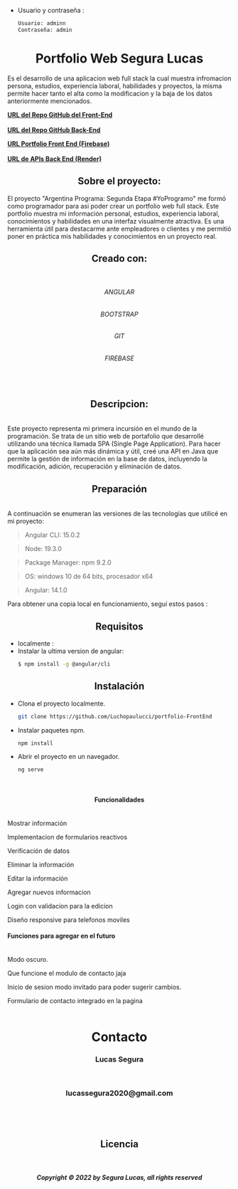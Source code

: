 




- Usuario y contraseña :
  ```sh
  Usuario: adminn
  Contraseña: admin
  ```


<h1 align="center">Portfolio Web Segura Lucas </h1>
Es el desarrollo de una aplicacion web full stack la cual muestra infromacion persona, estudios, experiencia laboral, habilidades y proyectos, la misma permite hacer tanto el alta como la modificacion y la baja de los datos anteriormente mencionados.
<br />

<a href="https://github.com/Elseguraa/FrontEnd-AP"><strong> URL del Repo GitHub del Front-End</strong></a>
<br/>
<br/>
<a href="https://github.com/Elseguraa/BackEnd-AP"><strong>URL del Repo GitHub Back-End</strong></a>
<br/>

<a href="https://argp-frontend.web.app"><strong> URL Portfolio Front End (Firebase)</strong></a>
<br/>
<br/>
<a href="https://backend-deploy-j40e.onrender.com"><strong> URL de APIs Back End (Render)</strong></a>
 





<h2 align="center">Sobre el proyecto:</h2>
El proyecto "Argentina Programa: Segunda Etapa #YoProgramo" me formó como programador para asi poder crear un portfolio web full stack. Este portfolio muestra mi información personal, estudios, experiencia laboral, conocimientos y habilidades en una interfaz visualmente atractiva. Es una herramienta útil para destacarme ante empleadores o clientes y me permitió poner en práctica mis habilidades y conocimientos en un proyecto real.
<br/>
<h2 align="center">Creado con:</h2>
<br/>
<h6 align="center">ANGULAR<h6/>
<h6 align="center">BOOTSTRAP<h6/>
<h6 align="center">GIT<h6/>
<h6 align="center">FIREBASE<h6/>
<br/>
<h2 align="center">Descripcion:</h2>
<br/>
Este proyecto representa mi primera incursión en el mundo de la programación. Se trata de un sitio web de portafolio que desarrollé utilizando una técnica llamada SPA (Single Page Application). Para hacer que la aplicación sea aún más dinámica y útil, creé una API en Java que permite la gestión de información en la base de datos, incluyendo la modificación, adición, recuperación y eliminación de datos.
<br/>
<h2 align="center">Preparación</h2>
<br/>
A continuación se enumeran las versiones de las tecnologías que utilicé en mi proyecto:

> Angular CLI: 15.0.2

> Node: 19.3.0

> Package Manager: npm 9.2.0

> OS: windows 10 de 64 bits, procesador x64

> Angular: 14.1.0

Para obtener una copia local en funcionamiento, seguí estos pasos :

<h2 align="center">Requisitos</h2>



- localmente :
- Instalar la ultima version de angular:
    ```sh
    $ npm install -g @angular/cli
    ```

<h2 align="center">Instalación</h2>

- Clona el proyecto localmente.
  ```sh
  git clone https://github.com/Luchopaulucci/portfolio-FrontEnd
  ```

- Instalar paquetes npm.
  ```sh
  npm install
  ```
  
- Abrir el proyecto en un navegador.
  ```sh
  ng serve
  ```
<br/>
<h4 align="center">Funcionalidades</h4>
<br/>
Mostrar información

Implementacion de formularios reactivos

Verificación de datos

Eliminar la información

Editar la información

Agregar nuevos informacion

Login con validacion para la edicion

Diseño responsive para telefonos moviles
<br/>
<h4>Funciones para agregar en el futuro</h4>
<br/>
Modo oscuro.

Que funcione el modulo de contacto jaja

Inicio de sesion modo invitado para poder sugerir cambios.

Formulario de contacto integrado en la pagina
<br />
<br />
<h1 align="center" id="contacto">Contacto </h1>
<h3 align="center">Lucas Segura </h3> <br />
<h3 align="center">lucassegura2020@gmail.com<h3>
<br />
<br />
<h2 align="center">Licencia</h2>
<br />
<h5 align="center">Copyright © 2022 by Segura Lucas, all rights reserved<h5>
<br />
<br />
